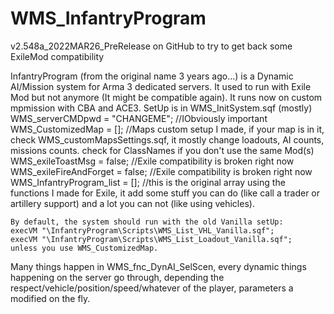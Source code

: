 # WMS_InfantryProgram

v2.548a_2022MAR26_PreRelease on GitHub to try to get back some ExileMod compatibility

InfantryProgram (from the original name 3 years ago...) is a Dynamic AI/Mission system for Arma 3 dedicated servers.
It used to run with Exile Mod but not anymore (It might be compatible again).
It runs now on custom mpmission with CBA and ACE3.
SetUp is in WMS_InitSystem.sqf (mostly)
    WMS_serverCMDpwd    = "CHANGEME"; //IObviously important
    WMS_CustomizedMap	= []; //Maps custom setup I made, if your map is in it, check WMS_customMapsSettings.sqf, it mostly change loadouts, AI counts, missions counts. check for ClassNames if you don't use the same Mod(s)
    WMS_exileToastMsg 	= false; //Exile compatibility is broken right now
    WMS_exileFireAndForget 	= false; //Exile compatibility is broken right now
    WMS_InfantryProgram_list = []; //this is the original array using the functions I made for Exile, it add some stuff you can do (like call a trader or artillery support) and a lot you can not (like using vehicles).

    By default, the system should run with the old Vanilla setUp:
	execVM "\InfantryProgram\Scripts\WMS_List_VHL_Vanilla.sqf";
	execVM "\InfantryProgram\Scripts\WMS_List_Loadout_Vanilla.sqf";
    unless you use WMS_CustomizedMap.

Many things happen in WMS_fnc_DynAI_SelScen, every dynamic things happening on the server go through, depending the respect/vehicle/position/speed/whatever of the player, parameters a modified on the fly.
